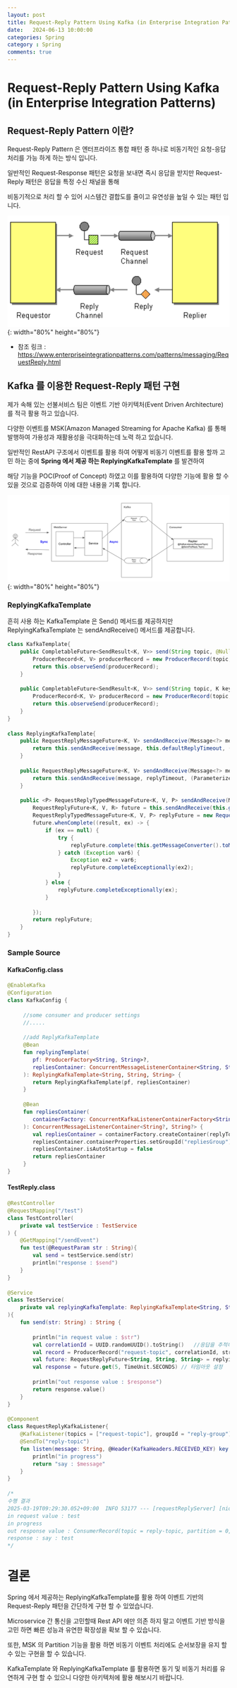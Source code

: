 ```yaml
---
layout: post
title: Request-Reply Pattern Using Kafka (in Enterprise Integration Patterns)
date:   2024-06-13 10:00:00
categories: Spring
category : Spring
comments: true 
---
```


# Request-Reply Pattern Using Kafka (in Enterprise Integration Patterns)

## Request-Reply Pattern 이란?

Request-Reply Pattern 은 엔터프라이즈 통합 패턴 중 하나로 비동기적인 요청-응답 처리를 가능 하게 하는 방식 입니다.

일반적인 Request-Response 패턴은 요청을 보내면 즉시 응답을 받지만 Request-Reply 패턴은 응답을 특정 수신 채널을 통해

비동기적으로 처리 할 수 있어 시스템간 결합도를 줄이고 유연성을 높일 수 있는 패턴 입니다.

![Request-Reply Pattern](/img/spring/RequestReply.png){: width="80%" height="80%"}

* 참조 링크 : https://www.enterpriseintegrationpatterns.com/patterns/messaging/RequestReply.html



## Kafka 를 이용한 Request-Reply 패턴 구현

제가 속해 있는 선불서비스 팀은 이벤트 기반 아키텍처(Event Driven Architecture) 를 적극 활용 하고 있습니다.

다양한 이벤트를 MSK(Amazon Managed Streaming for Apache Kafka) 를 통해 발행하여 가용성과 재활용성을 극대화하는데 노력 하고 있습니다.

일반적인 RestAPI 구조에서 이벤트를 활용 하여 어떻게 비동기 이벤트를 활용 할까 고민 하는 중에 __Spring 에서 제공 하는 ReplyingKafkaTemplate__ 를 발견하여

해당 기능을 POC(Proof of Concept) 하였고 이를 활용하여 다양한 기능에 활용 할 수 있을 것으로 검증하여 이에 대한 내용을 기록 합니다.

![Request-Reply Architecture](/img/spring/RequestReply-Arch.png){: width="80%" height="80%"}

### ReplyingKafkaTemplate

흔히 사용 하는 KafkaTemplate 은 Send() 메서드를 제공하지만 ReplyingKafkaTemplate 는 sendAndReceive() 메서드를 제공합니다.

```java
class KafkaTemplate{
    public CompletableFuture<SendResult<K, V>> send(String topic, @Nullable V data) {
        ProducerRecord<K, V> producerRecord = new ProducerRecord(topic, data);
        return this.observeSend(producerRecord);
    }
 
    public CompletableFuture<SendResult<K, V>> send(String topic, K key, @Nullable V data) {
        ProducerRecord<K, V> producerRecord = new ProducerRecord(topic, key, data);
        return this.observeSend(producerRecord);
    }
}
 
class ReplyingKafkaTemplate{
    public RequestReplyMessageFuture<K, V> sendAndReceive(Message<?> message) {
        return this.sendAndReceive(message, this.defaultReplyTimeout, (ParameterizedTypeReference)null);
    }
 
    public RequestReplyMessageFuture<K, V> sendAndReceive(Message<?> message, Duration replyTimeout) {
        return this.sendAndReceive(message, replyTimeout, (ParameterizedTypeReference)null);
    }
     
    public <P> RequestReplyTypedMessageFuture<K, V, P> sendAndReceive(Message<?> message, @Nullable Duration replyTimeout, @Nullable ParameterizedTypeReference<P> returnType) {
        RequestReplyFuture<K, V, R> future = this.sendAndReceive(this.getMessageConverter().fromMessage(message, this.getDefaultTopic()), replyTimeout);
        RequestReplyTypedMessageFuture<K, V, P> replyFuture = new RequestReplyTypedMessageFuture(future.getSendFuture());
        future.whenComplete((result, ex) -> {
            if (ex == null) {
                try {
                    replyFuture.complete(this.getMessageConverter().toMessage(result, (Acknowledgment)null, (Consumer)null, returnType == null ? null : returnType.getType()));
                } catch (Exception var6) {
                    Exception ex2 = var6;
                    replyFuture.completeExceptionally(ex2);
                }
            } else {
                replyFuture.completeExceptionally(ex);
            }
     
        });
        return replyFuture;
    }
}
```

### Sample Source

#### KafkaConfig.class

```kotlin
@EnableKafka
@Configuration
class KafkaConfig {
      
     //some consumer and producer settings
     //.....
 
     //add ReplyKafkaTemplate
     @Bean
     fun replyingTemplate(
        pf: ProducerFactory<String, String>?,
        repliesContainer: ConcurrentMessageListenerContainer<String, String>?
     ): ReplyingKafkaTemplate<String, String, String> {
        return ReplyingKafkaTemplate(pf, repliesContainer)
     }
 
     @Bean
     fun repliesContainer(
        containerFactory: ConcurrentKafkaListenerContainerFactory<String?, String?>
     ): ConcurrentMessageListenerContainer<String?, String?> {
        val repliesContainer = containerFactory.createContainer(replyTopic)
        repliesContainer.containerProperties.setGroupId("repliesGroup")
        repliesContainer.isAutoStartup = false
        return repliesContainer
     }
}
```

#### TestReply.class

```kotlin
@RestController
@RequestMapping("/test")
class TestController(
    private val testService : TestService
) {
    @GetMapping("/sendEvent")
    fun test(@RequestParam str : String){
        val send = testService.send(str)
        println("response : $send")
    }
}
 
@Service
class TestService(
    private val replyingKafkaTemplate: ReplyingKafkaTemplate<String, String, String>
){
    fun send(str: String) : String {
 
        println("in request value : $str")
        val correlationId = UUID.randomUUID().toString()   //응답을 추적하기 위한 고유 식별자
        val record = ProducerRecord("request-topic", correlationId, str)
        val future: RequestReplyFuture<String, String, String> = replyingKafkaTemplate.sendAndReceive(record)   //RequestReply 호출
        val response = future.get(5, TimeUnit.SECONDS) // 타임아웃 설정
 
        println("out response value : $response")
        return response.value()
    }
}
 
@Component
class RequestReplyKafkaListener{
    @KafkaListener(topics = ["request-topic"], groupId = "reply-group")
    @SendTo("reply-topic")
    fun listen(message: String, @Header(KafkaHeaders.RECEIVED_KEY) key: String?): String {
        println("in progress")
        return "say : $message"
    }
}
 
/*
수행 결과
2025-03-19T09:29:30.052+09:00  INFO 53177 --- [requestReplyServer] [nio-8090-exec-1] o.s.web.servlet.DispatcherServlet        : Completed initialization in 0 ms
in request value : test
in progress
out response value : ConsumerRecord(topic = reply-topic, partition = 0, leaderEpoch = 0, offset = 28, CreateTime = 1742344170106, serialized key size = 36, serialized value size = 10, headers = RecordHeaders(headers = [RecordHeader(key = kafka_correlationId, value = [76, 34, 85, 24, 127, 127, 77, 41, -128, 121, -111, 5, 23, -93, -28, -87])], isReadOnly = false), key = eef74a7b-4190-4e50-948a-1b2d16afd792, value = say : test)
response : say : test
*/

```

# 결론

Spring 에서 제공하는 ReplyingKafkaTemplate를 활용 하여 이벤트 기반의 Request-Reply 패턴을 간단하게 구현 할 수 있었습니다.

Microservice 간 통신을 고민할때 Rest API 에만 의존 하지 말고 이벤트 기반 방식을 고민 하면 빠른 성능과 유연한 확장성을 확보 할 수 있습니다.

또한, MSK 의 Partition 기능을 활용 하면 비동기 이벤트 처리에도 순서보장을 유지 할 수 있는 구현을 할 수 있습니다.

KafkaTemplate 와 ReplyingKafkaTemplate 를 활용하면 동기 및 비동기 처리를 유연하게 구현 할 수 있으니 다양한 아키텍처에 활용 해보시기 바랍니다.

